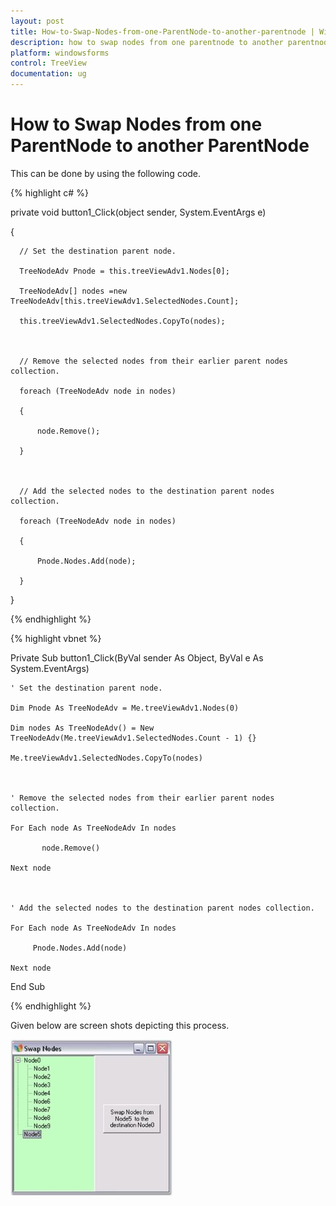 ```yaml
---
layout: post
title: How-to-Swap-Nodes-from-one-ParentNode-to-another-parentnode | Windows Forms | Syncfusion
description: how to swap nodes from one parentnode to another parentnode
platform: windowsforms
control: TreeView 
documentation: ug
---
```


# How to Swap Nodes from one ParentNode to another ParentNode

This can be done by using the following code.

{% highlight c# %}



private void button1_Click(object sender, System.EventArgs e)

{

      // Set the destination parent node.

      TreeNodeAdv Pnode = this.treeViewAdv1.Nodes[0];

      TreeNodeAdv[] nodes =new TreeNodeAdv[this.treeViewAdv1.SelectedNodes.Count];

      this.treeViewAdv1.SelectedNodes.CopyTo(nodes);



      // Remove the selected nodes from their earlier parent nodes collection.

      foreach (TreeNodeAdv node in nodes)

      {

          node.Remove();

      }



      // Add the selected nodes to the destination parent nodes collection.                        

      foreach (TreeNodeAdv node in nodes)

      {

          Pnode.Nodes.Add(node);

      }

}

{% endhighlight %}

{% highlight vbnet %}



Private Sub button1_Click(ByVal sender As Object, ByVal e As System.EventArgs)

    ' Set the destination parent node.

    Dim Pnode As TreeNodeAdv = Me.treeViewAdv1.Nodes(0)

    Dim nodes As TreeNodeAdv() = New TreeNodeAdv(Me.treeViewAdv1.SelectedNodes.Count - 1) {}

    Me.treeViewAdv1.SelectedNodes.CopyTo(nodes)



    ' Remove the selected nodes from their earlier parent nodes collection.

    For Each node As TreeNodeAdv In nodes

           node.Remove()

    Next node



    ' Add the selected nodes to the destination parent nodes collection.                        

    For Each node As TreeNodeAdv In nodes

         Pnode.Nodes.Add(node)

    Next node

End Sub  

{% endhighlight %}

Given below are screen shots depicting this process.



![](How-to-Swap-Nodes-from-one-ParentNode-to-another-P_images/How-to-Swap-Nodes-from-one-ParentNode-to-another-P_img1.jpeg)


